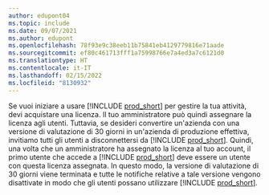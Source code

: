 ```yaml
---
author: edupont04
ms.topic: include
ms.date: 09/07/2021
ms.author: edupont
ms.openlocfilehash: 78f93e9c38eeb11b75841eb4129779816e71aade
ms.sourcegitcommit: ef80c461713fff1a75998766e7a4ed3a7c6121d0
ms.translationtype: HT
ms.contentlocale: it-IT
ms.lasthandoff: 02/15/2022
ms.locfileid: "8130932"
---
```

Se vuoi iniziare a usare [!INCLUDE [prod_short](../includes/prod_short.md)] per gestire la tua attività, devi acquistare una licenza. Il tuo amministratore può quindi assegnare la licenza agli utenti. Tuttavia, se desideri convertire un'azienda con una versione di valutazione di 30 giorni in un'azienda di produzione effettiva, invitiamo tutti gli utenti a disconnettersi da [!INCLUDE [prod_short](../includes/prod_short.md)]. Quindi, una volta che un amministratore ha assegnato la licenza al tuo account, il primo utente che accede a [!INCLUDE [prod_short](../includes/prod_short.md)] deve essere un utente con questa licenza assegnata. In questo modo, la versione di valutazione di 30 giorni viene terminata e tutte le notifiche relative a tale versione vengono disattivate in modo che gli utenti possano utilizzare [!INCLUDE [prod_short](../includes/prod_short.md)].
